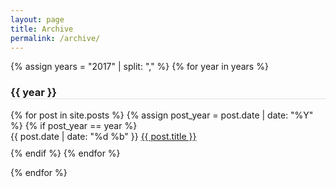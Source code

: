 ```yaml
---
layout: page
title: Archive
permalink: /archive/
---
```


{% assign years = "2017" | split: "," %}
{% for year in years %}
  <h3 style="border-bottom: 1px solid #e0e0e0">{{ year }}</h3>
  <ul style="margin-left: 0px; padding-left: 0px; list-style: none">
    {% for post in site.posts %}
      {% assign post_year = post.date | date: "%Y" %}
      {% if post_year == year %}
        <li style="padding-bottom:10px">
          <span class="post-meta">{{ post.date | date: "%d %b" }}</span>
          <a class="post-link" href="{{ post.url }}">{{ post.title }}</a>
        </li>
      {% endif %}
    {% endfor %}
  </ul>
{% endfor %}

